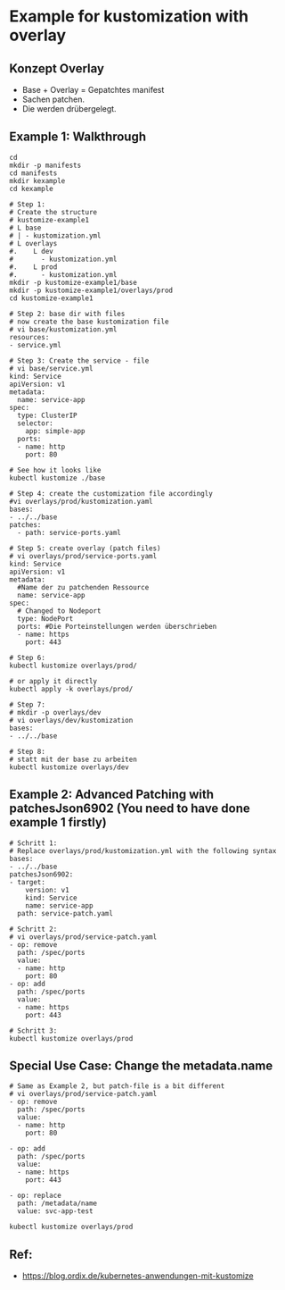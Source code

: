 # Example for kustomization with overlay 

## Konzept Overlay 

  * Base + Overlay = Gepatchtes manifest 
  * Sachen patchen.
  * Die werden drübergelegt. 

## Example 1: Walkthrough 

```
cd
mkdir -p manifests
cd manifests
mkdir kexample
cd kexample
```

```
# Step 1:
# Create the structure 
# kustomize-example1
# L base 
# | - kustomization.yml 
# L overlays 
#.    L dev
#       - kustomization.yml 
#.    L prod 
#.      - kustomization.yml 
mkdir -p kustomize-example1/base 
mkdir -p kustomize-example1/overlays/prod 
cd kustomize-example1 

```

```
# Step 2: base dir with files 
# now create the base kustomization file 
# vi base/kustomization.yml
resources:
- service.yml 
```

```
# Step 3: Create the service - file 
# vi base/service.yml 
kind: Service
apiVersion: v1
metadata:
  name: service-app
spec:
  type: ClusterIP
  selector:
    app: simple-app
  ports:
  - name: http
    port: 80 

```

```
# See how it looks like 
kubectl kustomize ./base

```




```
# Step 4: create the customization file accordingly 
#vi overlays/prod/kustomization.yaml
bases:
- ../../base
patches:
  - path: service-ports.yaml
```

```
# Step 5: create overlay (patch files) 
# vi overlays/prod/service-ports.yaml 
kind: Service
apiVersion: v1
metadata:
  #Name der zu patchenden Ressource
  name: service-app 
spec:
  # Changed to Nodeport
  type: NodePort
  ports: #Die Porteinstellungen werden überschrieben
  - name: https
    port: 443 

```


```
# Step 6:
kubectl kustomize overlays/prod/

# or apply it directly 
kubectl apply -k overlays/prod/

```

```
# Step 7:
# mkdir -p overlays/dev
# vi overlays/dev/kustomization 
bases:
- ../../base

```

```
# Step 8: 
# statt mit der base zu arbeiten
kubectl kustomize overlays/dev 
```

## Example 2: Advanced Patching with patchesJson6902 (You need to have done example 1 firstly) 

```
# Schritt 1:
# Replace overlays/prod/kustomization.yml with the following syntax 
bases:
- ../../base
patchesJson6902:
- target:
    version: v1
    kind: Service
    name: service-app
  path: service-patch.yaml 
```

```
# Schritt 2:
# vi overlays/prod/service-patch.yaml 
- op: remove
  path: /spec/ports
  value: 
  - name: http
    port: 80
- op: add                                                                                                                                   
  path: /spec/ports
  value: 
  - name: https
    port: 443
```

```
# Schritt 3:
kubectl kustomize overlays/prod 

```


## Special Use Case: Change the metadata.name 

```
# Same as Example 2, but patch-file is a bit different 
# vi overlays/prod/service-patch.yaml 
- op: remove          
  path: /spec/ports
  value:              
  - name: http        
    port: 80          
                      
- op: add             
  path: /spec/ports                                                                                                                         
  value:              
  - name: https       
    port: 443         
                      
- op: replace         
  path: /metadata/name
  value: svc-app-test

```

```
kubectl kustomize overlays/prod 
```

## Ref:

  * https://blog.ordix.de/kubernetes-anwendungen-mit-kustomize



